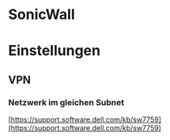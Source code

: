 # SonicWall

# <span class="mw-headline" id="bkmrk-einstellungen-1">Einstellungen</span>

## <span class="mw-headline" id="bkmrk-vpn-1">VPN</span>

### <span class="mw-headline" id="bkmrk-netzwerk-im-gleichen-1">Netzwerk im gleichen Subnet</span>

[https://support.software.dell.com/kb/sw7759](https://support.software.dell.com/kb/sw7759)